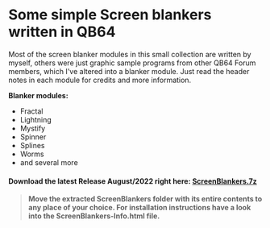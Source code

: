# Some simple Screen blankers written in QB64
Most of the screen blanker modules in this small collection are written by myself, others were just graphic sample programs from other QB64 Forum members, which I've altered into a blanker module. Just read the header notes in each module for credits and more information.

**Blanker modules:**

- Fractal
- Lightning
- Mystify
- Spinner
- Splines
- Worms
- and several more

#### Download the latest Release August/2022 right here: [ScreenBlankers.7z](https://github.com/RhoSigma-QB64/ScreenBlankers/raw/main/ScreenBlankers.7z)

>**Move the extracted ScreenBlankers folder with its entire contents to any place of your choice. For installation instructions have a look into the ScreenBlankers-Info.html file.**
